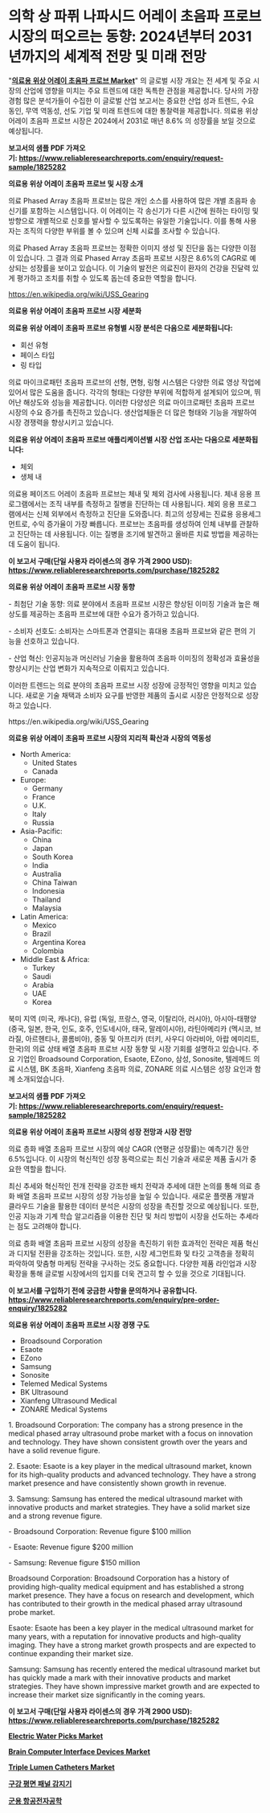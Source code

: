 <p><h1>의학 상 파퓌 나파시드 어레이 초음파 프로브 시장의 떠오르는 동향: 2024년부터 2031년까지의 세계적 전망 및 미래 전망</h1></p><p>"<strong><a href="https://www.reliableresearchreports.com/medical-phased-array-ultrasound-probe-r1825282">의료용 위상 어레이 초음파 프로브 Market</a></strong>" 의 글로벌 시장 개요는 전 세계 및 주요 시장의 산업에 영향을 미치는 주요 트렌드에 대한 독특한 관점을 제공합니다. 당사의 가장 경험 많은 분석가들이 수집한 이 글로벌 산업 보고서는 중요한 산업 성과 트렌드, 수요 동인, 무역 역동성, 선도 기업 및 미래 트렌드에 대한 통찰력을 제공합니다. 의료용 위상 어레이 초음파 프로브 시장은 2024에서 2031로 매년 8.6% 의 성장률을 보일 것으로 예상됩니다.</p>
<p><strong>보고서의 샘플 PDF 가져오기:&nbsp;<a href="https://www.reliableresearchreports.com/enquiry/request-sample/1825282">https://www.reliableresearchreports.com/enquiry/request-sample/1825282</a></strong></p>
<p><strong>의료용 위상 어레이 초음파 프로브 및 시장 소개</strong></p>
<p><p>의료 Phased Array 초음파 프로브는 많은 개인 소스를 사용하여 많은 개별 초음파 송신기를 포함하는 시스템입니다. 이 어레이는 각 송신기가 다른 시간에 원하는 타이밍 및 방향으로 개별적으로 신호를 발사할 수 있도록하는 유일한 기술입니다. 이를 통해 사용자는 조직의 다양한 부위를 볼 수 있으며 신체 시료를 조사할 수 있습니다.</p><p>의료 Phased Array 초음파 프로브는 정확한 이미지 생성 및 진단을 돕는 다양한 이점이 있습니다. 그 결과 의료 Phased Array 초음파 프로브 시장은 8.6%의 CAGR로 예상되는 성장률을 보이고 있습니다. 이 기술의 발전은 의료진이 환자의 건강을 진달력 있게 평가하고 조치를 취할 수 있도록 돕는데 중요한 역할을 합니다.</p></p>
<p><a href="https://en.wikipedia.org/wiki/USS_Gearing">https://en.wikipedia.org/wiki/USS_Gearing</a></p>
<p><strong>의료용 위상 어레이 초음파 프로브 시장 세분화</strong></p>
<p><strong>의료용 위상 어레이 초음파 프로브 유형별 시장 분석은 다음으로 세분화됩니다:</strong></p>
<p><ul><li>회선 유형</li><li>페이스 타입</li><li>링 타입</li></ul></p>
<p><p>의료 마이크로패턴 초음파 프로브의 선형, 면형, 링형 시스템은 다양한 의료 영상 작업에 있어서 많은 도움을 줍니다. 각각의 형태는 다양한 부위에 적합하게 설계되어 있으며, 뛰어난 해상도와 성능을 제공합니다. 이러한 다양성은 의료 마이크로패턴 초음파 프로브 시장의 수요 증가를 촉진하고 있습니다. 생산업체들은 더 많은 형태와 기능을 개발하여 시장 경쟁력을 향상시키고 있습니다.</p></p>
<p><strong>의료용 위상 어레이 초음파 프로브 애플리케이션별 시장 산업 조사는 다음으로 세분화됩니다:</strong></p>
<p><ul><li>체외</li><li>생체 내</li></ul></p>
<p><p>의료용 페이즈드 어레이 초음파 프로브는 체내 및 체외 검사에 사용됩니다. 체내 응용 프로그램에서는 조직 내부를 측정하고 질병을 진단하는 데 사용됩니다. 체외 응용 프로그램에서는 신체 외부에서 측정하고 진단을 도와줍니다. 최고의 성장세는 진료용 응용세그먼트로, 수익 증가율이 가장 빠릅니다. 프로브는 초음파를 생성하여 인체 내부를 관찰하고 진단하는 데 사용됩니다. 이는 질병을 조기에 발견하고 올바른 치료 방법을 제공하는 데 도움이 됩니다.</p></p>
<p><strong>이 보고서 구매(단일 사용자 라이센스의 경우 가격 2900 USD): <a href="https://www.reliableresearchreports.com/purchase/1825282">https://www.reliableresearchreports.com/purchase/1825282</a></strong></p>
<p><strong>의료용 위상 어레이 초음파 프로브 시장 동향</strong></p>
<p><p>- 최첨단 기술 동향: 의료 분야에서 초음파 프로브 시장은 향상된 이미징 기술과 높은 해상도를 제공하는 초음파 프로브에 대한 수요가 증가하고 있습니다.</p><p>- 소비자 선호도: 소비자는 스마트폰과 연결되는 휴대용 초음파 프로브와 같은 편의 기능을 선호하고 있습니다.</p><p>- 산업 혁신: 인공지능과 머신러닝 기술을 활용하여 초음파 이미징의 정확성과 효율성을 향상시키는 산업 변화가 지속적으로 이뤄지고 있습니다.</p><p>이러한 트렌드는 의료 분야의 초음파 프로브 시장 성장에 긍정적인 영향을 미치고 있습니다. 새로운 기술 채택과 소비자 요구를 반영한 제품의 출시로 시장은 안정적으로 성장하고 있습니다.</p></p>
<p>https://en.wikipedia.org/wiki/USS_Gearing</p>
<p><strong>의료용 위상 어레이 초음파 프로브 시장의 지리적 확산과 시장의 역동성</strong></p>
<p><ul>
    <li>
        North America:
        <ul>
            <li>United States</li>
            <li>Canada</li>
        </ul>
    </li>
    <li>
        Europe:
        <ul>
            <li>Germany</li>
            <li>France</li>
            <li>U.K.</li>
            <li>Italy</li>
            <li>Russia</li>
        </ul>
    </li>
    <li>
        Asia-Pacific:
        <ul>
            <li>China</li>
            <li>Japan</li>
            <li>South Korea</li>
            <li>India</li>
            <li>Australia</li>
            <li>China Taiwan</li>
            <li>Indonesia</li>
            <li>Thailand</li>
            <li>Malaysia</li>
        </ul>
    </li>
    <li>
        Latin America:
        <ul>
            <li>Mexico</li>
            <li>Brazil</li>
            <li>Argentina Korea</li>
            <li>Colombia</li>
        </ul>
    </li>
    <li>
        Middle East & Africa:
        <ul>
            <li>Turkey</li>
            <li>Saudi</li>
            <li>Arabia</li>
            <li>UAE</li>
            <li>Korea</li>
        </ul>
    </li>
    </ul></p>
<p><p>북미 지역 (미국, 캐나다), 유럽 (독일, 프랑스, 영국, 이탈리아, 러시아), 아시아-태평양 (중국, 일본, 한국, 인도, 호주, 인도네시아, 태국, 말레이시아), 라틴아메리카 (멕시코, 브라질, 아르헨티나, 콜롬비아), 중동 및 아프리카 (터키, 사우디 아라비아, 아랍 에미리트, 한국)의 의료 상태 배열 초음파 프로브 시장 동향 및 시장 기회를 설명하고 있습니다. 주요 기업인 Broadsound Corporation, Esaote, EZono, 삼성, Sonosite, 텔레메드 의료 시스템, BK 초음파, Xianfeng 초음파 의료, ZONARE 의료 시스템은 성장 요인과 함께 소개되었습니다.</p></p>
<p><strong>보고서의 샘플 PDF 가져오기:&nbsp;<a href="https://www.reliableresearchreports.com/enquiry/request-sample/1825282">https://www.reliableresearchreports.com/enquiry/request-sample/1825282</a></strong></p>
<p><strong>의료용 위상 어레이 초음파 프로브 시장의 성장 전망과 시장 전망</strong></p>
<p><p>의료 층화 배열 초음파 프로브 시장의 예상 CAGR (연평균 성장률)는 예측기간 동안 6.5%입니다. 이 시장의 혁신적인 성장 동력으로는 최신 기술과 새로운 제품 출시가 중요한 역할을 합니다. </p><p>최신 추세와 혁신적인 전개 전략을 강조한 배치 전략과 추세에 대한 논의를 통해 의료 층화 배열 초음파 프로브 시장의 성장 가능성을 높일 수 있습니다. 새로운 플랫폼 개발과 클라우드 기술을 활용한 데이터 분석은 시장의 성장을 촉진할 것으로 예상됩니다. 또한, 인공 지능과 기계 학습 알고리즘을 이용한 진단 및 처리 방법이 시장을 선도하는 추세라는 점도 고려해야 합니다.</p><p>의료 층화 배열 초음파 프로브 시장의 성장을 촉진하기 위한 효과적인 전략은 제품 혁신과 디지털 전환을 강조하는 것입니다. 또한, 시장 세그먼트화 및 타깃 고객층을 정확히 파악하여 맞춤형 마케팅 전략을 구사하는 것도 중요합니다. 다양한 제품 라인업과 시장 확장을 통해 글로벌 시장에서의 입지를 더욱 견고히 할 수 있을 것으로 기대됩니다.</p></p>
<p><strong>이 보고서를 구입하기 전에 궁금한 사항을 문의하거나 공유합니다. <a href="https://www.reliableresearchreports.com/enquiry/pre-order-enquiry/1825282">https://www.reliableresearchreports.com/enquiry/pre-order-enquiry/1825282</a></strong></p>
<p><strong>의료용 위상 어레이 초음파 프로브 시장 경쟁 구도</strong></p>
<p><ul><li>Broadsound Corporation</li><li>Esaote</li><li>EZono</li><li>Samsung</li><li>Sonosite</li><li>Telemed Medical Systems</li><li>BK Ultrasound</li><li>Xianfeng Ultrasound Medical</li><li>ZONARE Medical Systems</li></ul></p>
<p><p>1. Broadsound Corporation: The company has a strong presence in the medical phased array ultrasound probe market with a focus on innovation and technology. They have shown consistent growth over the years and have a solid revenue figure.</p><p>2. Esaote: Esaote is a key player in the medical ultrasound market, known for its high-quality products and advanced technology. They have a strong market presence and have consistently shown growth in revenue.</p><p>3. Samsung: Samsung has entered the medical ultrasound market with innovative products and market strategies. They have a solid market size and a strong revenue figure.</p><p>- Broadsound Corporation: Revenue figure $100 million</p><p>- Esaote: Revenue figure $200 million</p><p>- Samsung: Revenue figure $150 million</p><p>Broadsound Corporation: Broadsound Corporation has a history of providing high-quality medical equipment and has established a strong market presence. They have a focus on research and development, which has contributed to their growth in the medical phased array ultrasound probe market.</p><p>Esaote: Esaote has been a key player in the medical ultrasound market for many years, with a reputation for innovative products and high-quality imaging. They have a strong market growth prospects and are expected to continue expanding their market size.</p><p>Samsung: Samsung has recently entered the medical ultrasound market but has quickly made a mark with their innovative products and market strategies. They have shown impressive market growth and are expected to increase their market size significantly in the coming years.</p></p>
<p><strong>이 보고서 구매(단일 사용자 라이센스의 경우 가격 2900 USD): <a href="https://www.reliableresearchreports.com/purchase/1825282">https://www.reliableresearchreports.com/purchase/1825282</a></strong></p>
<p><strong><p><a href="https://medium.com/@clarenceuvalis67867/electric-water-picks-market-a-global-and-regional-analysis-focus-on-region-country-level-956096483086">Electric Water Picks Market</a></p><p><a href="https://medium.com/@clarenceuvalis67867/global-brain-computer-interface-devices-market-trends-insights-into-growth-opportunities-and-fd54a962dd02">Brain Computer Interface Devices Market</a></p><p><a href="https://medium.com/@clarenceuvalis67867/triple-lumen-catheters-market-trends-focusing-on-triple-lumen-catheters-market-insight-and-59294bb8d90d">Triple Lumen Catheters Market</a></p><p><a href="https://github.com/sougarounis/Market-Research-Report-List-5/blob/main/6863220101583.md">구강 평면 패널 감지기</a></p><p><a href="https://medium.com/@jordymiller25/%EC%9C%A1%EA%B5%B0-%ED%95%AD%EA%B3%B5%EC%A0%84%EC%9E%90%EC%9E%A5%EB%B9%84-%EC%8B%9C%EC%9E%A5-%EA%B7%9C%EB%AA%A8-%EB%94%94%EC%8A%A4%ED%94%8C%EB%A0%88%EC%9D%B4-%EB%AC%B4%EA%B8%B0-%EC%8B%9C%EC%8A%A4%ED%85%9C-%ED%95%AD%EB%B2%95-%EC%8B%9C%EC%8A%A4%ED%85%9C-%EC%84%BC%EC%84%9C-%ED%86%B5%EC%8B%A0-%EC%A0%84%EC%9E%90%EC%A0%84%EC%9F%81-%EC%8B%9C%EC%8A%A4%ED%85%9C-%EA%B8%B0%ED%83%80-%EC%A0%9C%ED%92%88-%EB%B3%84-%EB%B0%A9%EC%96%B4-%ED%83%90%EC%83%89-%EA%B5%AC%EC%A1%B0-%EC%A0%84-%EC%84%B8%EA%B3%84-%EC%82%B0%EC%97%85-%EB%B6%84%EC%84%9D-%EC%A0%90%EC%9C%A0%EC%9C%A8-18c58eaa4f1d">군용 항공전자공학</a></p></strong></p>
<p></p>